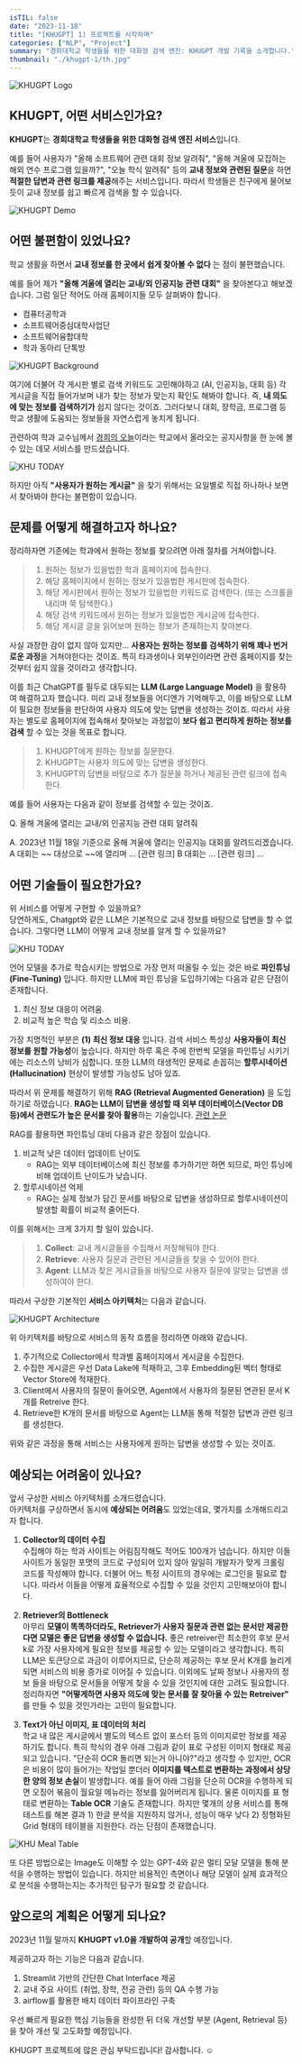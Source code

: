 ```yaml
---
isTIL: false
date: "2023-11-18"
title: "[KHUGPT] 1) 프로젝트를 시작하며"
categories: ["NLP", "Project"]
summary: "경희대학교 학생들을 위한 대화형 검색 엔진: KHUGPT 개발 기록을 소개합니다."
thumbnail: "./khugpt-1/th.jpg"
---
```


![KHUGPT Logo](./khugpt-1/1.png "KHUGPT 개발 기록을 소개합니다")

## KHUGPT, 어떤 서비스인가요?
**KHUGPT**는 **경희대학교 학생들을 위한 대화형 검색 엔진 서비스**입니다. 

예를 들어 사용자가 "올해 소프트웨어 관련 대회 정보 알려줘", "올해 겨울에 모집하는 해외 연수 프로그램 있을까?", "오늘 학식 알려줘" 등의 **교내 정보와 관련된 질문**을 하면 **적절한 답변과 관련 링크를 제공**해주는 서비스입니다. 따라서 학생들은 친구에게 물어보듯이 교내 정보를 쉽고 빠르게 검색을 할 수 있습니다.

![KHUGPT Demo](./khugpt-1/2.png "KHUGPT 개발 프로토타입")

## 어떤 불편함이 있었나요?
학교 생활을 하면서 **교내 정보를 한 곳에서 쉽게 찾아볼 수 없다** 는 점이 불편했습니다. 

예를 들어 제가 **"올해 겨울에 열리는 교내/외 인공지능 관련 대회"** 을 찾아본다고 해보겠습니다.
그럼 일단 적어도 아래 홈페이지들 모두 살펴봐야 합니다. 
- 컴퓨터공학과
- 소프트웨어중심대학사업단
- 소프트웨어융합대학
- 학과 동아리 단톡방

![KHUGPT Background](./khugpt-1/3.png "교내 홈페이지들에서 인공지능이라 검색한 결과")

여기에 더불어 각 게시판 별로 검색 키워드도 고민해야하고 (AI, 인공지능, 대회 등) 각 게시글을 직접 들어가보며 내가 찾는 정보가 맞는지 확인도 해봐야 합니다. 
즉, **내 의도에 맞는 정보를 검색하기가** 쉽지 않다는 것이죠. 그러다보니 대회, 장학금, 프로그램 등 학교 생활에 도움되는 정보들을 자연스럽게 놓치게 됩니다.  

관련하여 학과 교수님께서 [경희의 오늘](http://opensource.khu.ac.kr/#/)이라는 학교에서 올라오는 공지사항을 한 눈에 볼 수 있는 데모 서비스를 만드셨습니다.

![KHU TODAY](./khugpt-1/4.png "경희대학교 공지사항을 한 눈에 볼 수 있는 경희의 오늘")

하지만 아직 **"사용자가 원하는 게시글"** 을 찾기 위해서는 요일별로 직접 하나하나 보면서 찾아봐야 한다는 불편함이 있습니다.

## 문제를 어떻게 해결하고자 하나요?
정리하자면 기존에는 학과에서 원하는 정보를 찾으려면 아래 절차를 거쳐야합니다.
> 1.  원하는 정보가 있을법한 학과 홈페이지에 접속한다. 
> 2.  해당 홈페이지에서 원하는 정보가 있을법한 게시판에 접속한다.
> 3.  해당 게시판에서 원하는 정보가 있을법한 키워드로 검색한다. (또는 스크롤을 내리며 쭉 탐색한다.)
> 4.  해당 검색 키워드에서 원하는 정보가 있을법한 게시글에 접속한다.
> 5.  해당 게시글 글을 읽어보며 원하는 정보가 존재하는지 찾아본다.

사실 과장한 감이 없지 않아 있지만... **사용자는 원하는 정보를 검색하기 위해 꽤나 번거로운 과정**을 거쳐야한다는 것이죠. 특히 타과생이나 외부인이라면 관련 홈페이지를 찾는 것부터 쉽지 않을 것이라고 생각합니다. 

이를 최근 ChatGPT를 필두로 대두되는 **LLM (Large Language Model)** 을 활용하여 해결하고자 했습니다. 미리 교내 정보들을 어디엔가 기억해두고, 이를 바탕으로 LLM이 필요한 정보들을 판단하여 사용자 의도에 맞는 답변을 생성하는 것이죠. 따라서 사용자는 별도로 홈페이지에 접속해서 찾아보는 과정없이 **보다 쉽고 편리하게 원하는 정보를 검색** 할 수 있는 것을 목표로 합니다.

> 1. KHUGPT에게 원하는 정보를 질문한다.
> 2. KHUGPT는 사용자 의도에 맞는 답변을 생성한다.
> 3. KHUGPT의 답변을 바탕으로 추가 질문을 하거나 제공된 관련 링크에 접속한다.

예를 들어 사용자는 다음과 같이 정보를 검색할 수 있는 것이죠.

Q. 올해 겨울에 열리는 교내/외 인공지능 관련 대회 알려줘  

A. 2023년 11월 18일 기준으로 올해 겨울에 열리는 인공지능 대회를 알려드리겠습니다. A 대회는 ~~ 대상으로 ~~에 열리며 ...  [관련 링크] B 대회는 ... [관련 링크] ...


## 어떤 기술들이 필요한가요?
위 서비스를 어떻게 구현할 수 있을까요?  
당연하게도, Chatgpt와 같은 LLM은 기본적으로 교내 정보를 바탕으로 답변을 할 수 없습니다.
그렇다면 LLM이 어떻게 교내 정보를 알게 할 수 있을까요?

![KHU TODAY](./khugpt-1/5.png "교내 정보를 모르는 ChatGPT")

언어 모델을 추가로 학습시키는 방법으로 가장 먼저 떠올릴 수 있는 것은 바로 **파인튜닝 (Fine-Tuning)** 입니다. 하지만 LLM에 파인 튜닝을 도입하기에는 다음과 같은 단점이 존재합니다.

1.  최신 정보 대응이 어려움.
2.  비교적 높은 학습 및 리소스 비용.  

가장 치명적인 부분은 **(1) 최신 정보 대응** 입니다. 검색 서비스 특성상 **사용자들이 최신 정보를 원할 가능성**이 높습니다. 하지만 하루 혹은 주에 한번씩 모델을 파인튜닝 시키기에는 리소스의 낭비가 심합니다. 또한 LLM의 태생적인 문제로 손꼽히는 **할루시네이션(Hallucination)** 현상이 발생할 가능성도 남아 있죠.


따라서 위 문제를 해결하기 위해 **RAG (Retrieval Augmented Generation)** 을 도입하기로 하였습니다.
**RAG는 LLM이 답변을 생성할 때 외부 데이터베이스(Vector DB 등)에서 관련도가 높은 문서를 찾아 활용**하는 기술입니다. [관련 논문](https://arxiv.org/abs/2005.11401)  

RAG를 활용하면 파인튜닝 대비 다음과 같은 장점이 있습니다. 

1. 비교적 낮은 데이터 업데이트 난이도
   - RAG는 외부 데이터베이스에 최신 정보를 추가하기만 하면 되므로, 파인 튜닝에 비해 업데이트 난이도가 낮습니다.
2. 할루시네이션 억제
   - RAG는 실제 정보가 담긴 문서를 바탕으로 답변을 생성하므로 할루시네이션이 발생할 확률이 비교적 줄어든다. 

이를 위해서는 크게 3가지 할 일이 있습니다.
> 1. **Collect**: 교내 게시글들을 수집해서 저장해둬야 한다.
> 2. **Retrieve**: 사용자 질문과 관련된 게시글들을 찾을 수 있어야 한다.
> 3. **Agent**: LLM과 찾은 게시글들을 바탕으로 사용자 질문에 알맞는 답변을 생성하여야 한다.

따라서 구상한 기본적인 **서비스 아키텍처**는 다음과 같습니다.

![KHUGPT Architecture](./khugpt-1/6.png "KHUGPT 서비스 아키텍처")

위 아키텍처를 바탕으로 서비스의 동작 흐름을 정리하면 아래와 같습니다.

1. 주기적으로 Collector에서 학과별 홈페이지에서 게시글을 수집한다.
2. 수집한 게시글은 우선 Data Lake에 적재하고, 그후 Embedding된 벡터 형태로 Vector Store에 적재한다.
3. Client에서 사용자의 질문이 들어오면, Agent에서 사용자의 질문된 연관된 문서 K개를 Retreive 한다.
4. Retrieve한 K개의 문서를 바탕으로 Agent는 LLM을 통해 적절한 답변과 관련 링크를 생성한다.

위와 같은 과정을 통해 서비스는 사용자에게 원하는 답변을 생성할 수 있는 것이죠.

## 예상되는 어려움이 있나요?
앞서 구상한 서비스 아키텍처를 소개드렸습니다.  
아키텍처를 구상하면서 동시에 **예상되는 어려움**도 있었는데요, 몇가지를 소개해드리고자 합니다.  


1. **Collector의 데이터 수집**  
수집해야 하는 학과 사이트는 어림짐작해도 적어도 100개가 넘습니다. 하지만 이들 사이트가 동일한 포맷의 코드로 구성되어 있지 않아 일일히 개발자가 맞게 크롤링 코드를 작성해야 합니다. 더불어 어느 특정 사이트의 경우에는 로그인을 필요로 합니다. 따라서 이들을 어떻게 효율적으로 수집할 수 있을 것인지 고민해보아야 합니다.  

2. **Retriever의 Bottleneck**  
아무리 **모델이 똑똑하더라도, Retriever가 사용자 질문과 관련 없는 문서만 제공한다면 모델은 좋은 답변을 생성할 수 없습니다.** 좋은 retreiver란 최소한의 후보 문서 k로 가장 사용자에게 필요한 정보를 제공할 수 있는 모델이라고 생각합니다. 특히 LLM은 토큰당으로 과금이 이루어지므로, 단순히 제공하는 후보 문서 K개를 늘리게 되면 서비스의 비용  증가로 이어질 수 있습니다. 이외에도 날짜  정보나 사용자의 정보 들을 바탕으로 문서들을 어떻게 찾을 수 있을 것인지에 대한 고려도 필요합니다.
정리하자면 **"어떻게하면 사용자 의도에 맞는 문서를 잘 찾아올 수 있는 Retreiver"** 를 만들 수 있을 것인가라는 고민이 필요합니다.  

1. **Text가 아닌 이미지, 표 데이터의 처리**  
학교 내 많은 게시글에서 별도의 텍스트 없이 포스터 등의 이미지로만 정보를 제공하기도 합니다. 특히 학식의 경우 아래 그림과 같이 표로 구성된 이미지 형태로 제공되고 있습니다. "단순히 OCR 돌리면 되는거 아니야?"라고 생각할 수 있지만, OCR은 비용이 많이 들어가는 작업일 뿐더러 **이미지를 텍스트로 변환하는 과정에서 상당한 양의 정보 손실**이 발생합니다. 예를 들어 아래 그림을 단순히 OCR을 수행하게 되면 오징어 볶음이 월요일 메뉴라는 정보를 잃어버리게 됩니다. 물론 이미지를 표 형태로 변환하는 **Table OCR** 기술도 존재합니다. 하지만 몇개의 상용 서비스를 통해 테스트를 해본 결과 1) 한글 분석을 지원하지 않거나, 성능이 매우 낮다 2)  정형화된 Grid 형태의 테이블을 지원한다. 라는 단점이 존재했습니다.  




![KHU Meal Table](./khugpt-1/7.jpg "해당 이미지를 어떻게 분석할 것인가?")

또 다른 방법으로는 Image도 이해할 수 있는 GPT-4와 같은 멀티 모달 모델을 통해 분석을 수행하는 방법이 있습니다. 하지만 비용적인 측면이나 해당 모델이 실제 효과적으로 분석을 수행하는지는 추가적인 탐구가 필요할 것 같습니다. 

## 앞으로의 계획은 어떻게 되나요?

2023년 11월 말까지 **KHUGPT v1.0을 개발하여 공개**할 예정입니다.  

제공하고자 하는 기능은 다음과 같습니다. 
1. Streamlit 기반의 간단한 Chat Interface 제공
2. 교내 주요 사이트 (취업, 장학, 전공 관련) 등의 QA 수행 가능
3. airflow를 활용한 배치 데이터 파이프라인 구축

우선 빠르게 필요한 핵심 기능들을 완성한 뒤 더욱 개선할 부분 (Agent, Retrieval 등)을 찾아 개선 및 고도화할 예정입니다.  

KHUGPT 프로젝트에 많은 관심 부탁드립니다! 감사합니다. ☺️
